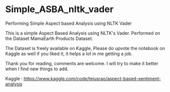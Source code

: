 # Simple_ASBA_nltk_vader
Performing Simple Aspect based Analysis using NLTK Vader

This is a simple Aspect Based Analysis using NLTK's Vader.
 Performed on the Dataset MamaEarth Products Dataset.

 The Dataset is freely available on Kaggle,
 Please do upvote the notebook on Kaggle as well if you liked it, it helps a lot in me getting a job.

 Thank you for reading, comments are welcome.
 I will try to make it better when I find new things to add.

 Kaggle : https://www.kaggle.com/code/tejusrao/aspect-based-sentiment-analysis

